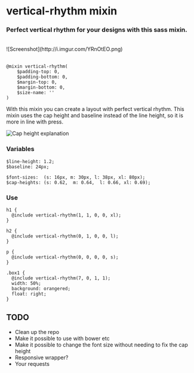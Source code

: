 # vertical-rhythm mixin

### Perfect vertical rhythm for your designs with this sass mixin.
<br>
![Screenshot](http://i.imgur.com/YRnOtEO.png)
<br><br>

```
@mixin vertical-rhythm(
    $padding-top: 0, 
    $padding-bottom: 0, 
    $margin-top: 0, 
    $margin-bottom: 0, 
    $size-name: ''
)
```

With this mixin you can create a layout with perfect vertical rhythm.
This mixin uses the cap height and baseline instead of the line height, so it is more in line with press.

![Cap height explanation](https://i.imgur.com/cx7dTXN.png)


### Variables

```
$line-height: 1.2;
$baseline: 24px;

$font-sizes:  (s: 16px, m: 30px, l: 38px, xl: 80px);
$cap-heights: (s: 0.62,  m: 0.64,  l: 0.66, xl: 0.69);
```

### Use

```
h1 {
  @include vertical-rhythm(1, 1, 0, 0, xl);
}

h2 {
  @include vertical-rhythm(0, 1, 0, 0, l);
}

p {
  @include vertical-rhythm(0, 0, 0, 0, s);
}

.box1 {
  @include vertical-rhythm(7, 0, 1, 1);
  width: 50%;
  background: orangered;
  float: right;
}
```

## TODO

- Clean up the repo
- Make it possible to use with bower etc
- Make it possible to change the font size without needing to fix the cap height
- Responsive wrapper?
- Your requests